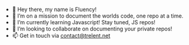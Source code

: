 - 👋 Hey there, my name is Fluency!
- 👀 I’m on a mission to document the worlds code, one repo at a time.
- 🌱 I’m currently learning Javascript! Stay tuned, JS repos!
- 💞️ I’m looking to collaborate on documenting your private repos!
- 📫 Get in touch via contact@trelent.net
